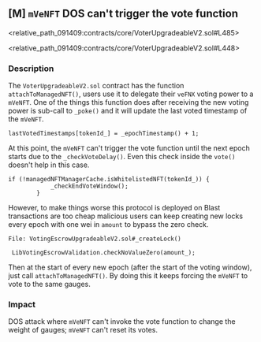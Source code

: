 ## [M] `mVeNFT` DOS can't trigger the vote function

<relative_path_091409:contracts/core/VoterUpgradeableV2.sol#L485>

<relative_path_091409:contracts/core/VoterUpgradeableV2.sol#L448>

### Description

The `VoterUpgradeableV2.sol` contract has the function `attachToManagedNFT()`, users use it to delegate their `veFNX` voting power to a `mVeNFT`. One of the things this function does after receiving the new voting power is sub-call to `_poke()` and it will update the last voted timestamp of the `mVeNFT`.

```solidity
lastVotedTimestamps[tokenId_] = _epochTimestamp() + 1;
```

At this point, the `mVeNFT` can't trigger the vote function until the next epoch starts due to the `_checkVoteDelay()`. Even this check inside the `vote()` doesn't help in this case.

```solidity
if (!managedNFTManagerCache.isWhitelistedNFT(tokenId_)) {
            _checkEndVoteWindow();
        }
```

However, to make things worse this protocol is deployed on Blast transactions are too cheap
malicious users can keep creating new locks every epoch with one wei in `amount`  to bypass the zero check.

```solidity
File: VotingEscrowUpgradeableV2.sol#_createLock()

 LibVotingEscrowValidation.checkNoValueZero(amount_);
```

Then at the start of every new epoch (after the start of the voting window), just call `attachToManagedNFT()`. By doing this it keeps forcing the `mVeNFT` to vote to the same gauges.

### Impact

DOS attack where `mVeNFT` can't invoke the vote function to change the weight of gauges; `mVeNFT` can't reset its votes.



